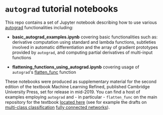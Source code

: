 # `autograd` tutorial notebooks  

This repo contains a set of Jupyter notebook describing how to use various [autograd](https://github.com/HIPS/autograd) functionalities including:

- **basic_autograd_examples.ipynb** covering basic functionalities such as: derivative computation using standard and lambda functions, subtleties involved in automatic differentiation and the array of gradient prototypes provided by `autograd`, and computing partial derivatives of multi-input functions

- **flattening_functions_using_autograd.ipynb** covering usage of `autograd`'s [flatten_func](https://github.com/HIPS/autograd/blob/master/autograd/misc/flatten.py) function 


These notebooks were produced as supplementary material for the second edition of the textbook Machine Learning Refined, published Cambridge University Press, set for release in mid-2019.  You can find a host of examples employing `autograd` and - in particular - `flatten_func` on the main repository for the textbook [located here](https://github.com/jermwatt/mlrefined) (see for example the drafts on [multi-class classification](https://jermwatt.github.io/mlrefined/blog_posts/7_Linear_multiclass_classification/7_2_Perceptron.html) [fully connected networks](https://jermwatt.github.io/mlrefined/blog_posts/13_Multilayer_perceptrons/13_1_Multi_layer_perceptrons.html)).
